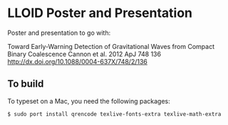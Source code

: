LLOID Poster and Presentation
=============================

Poster and presentation to go with:

Toward Early-Warning Detection of Gravitational Waves from Compact Binary Coalescence
Cannon et al. 2012 ApJ 748 136
http://dx.doi.org/10.1088/0004-637X/748/2/136

To build
--------

To typeset on a Mac, you need the following packages:

    $ sudo port install qrencode texlive-fonts-extra texlive-math-extra

